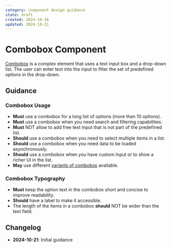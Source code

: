 ```yaml
---
category: component design guidance
state: draft
created: 2024-10-16
updated: 2024-10-21
---
```


# Combobox Component

[Combobox](https://clarity.design/documentation/combobox) is a complex element that uses a text input box and a drop-down list. The user can enter text into the input to filter the set of predefined options in the drop-down.

## Guidance

### Combobox Usage

- **Must** use a combobox for a long list of options (more than 10 options).
- **Must** use a combobox when you need search and filtering capabilities.
- **Must** NOT allow to add free text input that is not part of the predefined list.
- **Should** use a combobox when you need to select multiple items in a list.
- **Should** use a combobox when you need data to be loaded asynchronously.
- **Should** use a combobox when you have custom Input or to show a richer UI in the list.
- **May** use different [variants of combobox](https://clarity.design/documentation/combobox#types) available.

### Combobox Typography

- **Must** keep the option text in the combobox short and concise to improve readability.
- **Should** have a label to make it accessible.
- The length of the items in a combobox **should** NOT be wider than the text field.


## Changelog

- **2024-10-21**: Initial guidance
